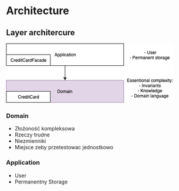 # Architecture
## Layer architercure
![layer architecture](architecture.png)
### Domain
* Złożoność kompleksowa
* Rzeczy trudne
* Niezmienniki
* Miejsce zeby przetestowac jednostkowo
### Application
* User
* Permanentny Storage